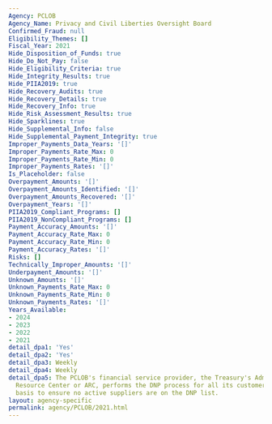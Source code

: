 ```yaml
---
Agency: PCLOB
Agency_Name: Privacy and Civil Liberties Oversight Board
Confirmed_Fraud: null
Eligibility_Themes: []
Fiscal_Year: 2021
Hide_Disposition_of_Funds: true
Hide_Do_Not_Pay: false
Hide_Eligibility_Criteria: true
Hide_Integrity_Results: true
Hide_PIIA2019: true
Hide_Recovery_Audits: true
Hide_Recovery_Details: true
Hide_Recovery_Info: true
Hide_Risk_Assessment_Results: true
Hide_Sparklines: true
Hide_Supplemental_Info: false
Hide_Supplemental_Payment_Integrity: true
Improper_Payments_Data_Years: '[]'
Improper_Payments_Rate_Max: 0
Improper_Payments_Rate_Min: 0
Improper_Payments_Rates: '[]'
Is_Placeholder: false
Overpayment_Amounts: '[]'
Overpayment_Amounts_Identified: '[]'
Overpayment_Amounts_Recovered: '[]'
Overpayment_Years: '[]'
PIIA2019_Compliant_Programs: []
PIIA2019_NonCompliant_Programs: []
Payment_Accuracy_Amounts: '[]'
Payment_Accuracy_Rate_Max: 0
Payment_Accuracy_Rate_Min: 0
Payment_Accuracy_Rates: '[]'
Risks: []
Technically_Improper_Amounts: '[]'
Underpayment_Amounts: '[]'
Unknown_Amounts: '[]'
Unknown_Payments_Rate_Max: 0
Unknown_Payments_Rate_Min: 0
Unknown_Payments_Rates: '[]'
Years_Available:
- 2024
- 2023
- 2022
- 2021
detail_dpa1: 'Yes'
detail_dpa2: 'Yes'
detail_dpa3: Weekly
detail_dpa4: Weekly
detail_dpa5: The PCLOB's financial service provider, the Treasury's Administrative
  Resource Center or ARC, performs the DNP process for all its customers on a weekly
  basis to ensure no active suppliers are on the DNP list.
layout: agency-specific
permalink: agency/PCLOB/2021.html
---
```

